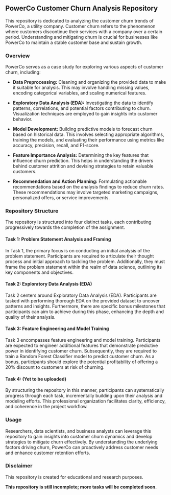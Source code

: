 ## PowerCo Customer Churn Analysis Repository

This repository is dedicated to analyzing the customer churn trends of PowerCo, a utility company. Customer churn refers to the phenomenon where customers discontinue their services with a company over a certain period. Understanding and mitigating churn is crucial for businesses like PowerCo to maintain a stable customer base and sustain growth.

### Overview
PowerCo serves as a case study for exploring various aspects of customer churn, including:

- **Data Preprocessing:** Cleaning and organizing the provided data to make it suitable for analysis. This may involve handling missing values, encoding categorical variables, and scaling numerical features.
  
- **Exploratory Data Analysis (EDA):** Investigating the data to identify patterns, correlations, and potential factors contributing to churn. Visualization techniques are employed to gain insights into customer behavior.
  
- **Model Development:** Building predictive models to forecast churn based on historical data. This involves selecting appropriate algorithms, training the models, and evaluating their performance using metrics like accuracy, precision, recall, and F1-score.
  
- **Feature Importance Analysis:** Determining the key features that influence churn prediction. This helps in understanding the drivers behind customer attrition and devising strategies to retain valuable customers.
  
- **Recommendation and Action Planning:** Formulating actionable recommendations based on the analysis findings to reduce churn rates. These recommendations may involve targeted marketing campaigns, personalized offers, or service improvements.

### Repository Structure

The repository is structured into four distinct tasks, each contributing progressively towards the completion of the assignment.

#### Task 1: Problem Statement Analysis and Framing

In Task 1, the primary focus is on conducting an initial analysis of the problem statement. Participants are required to articulate their thought process and initial approach to tackling the problem. Additionally, they must frame the problem statement within the realm of data science, outlining its key components and objectives.

#### Task 2: Exploratory Data Analysis (EDA)

Task 2 centers around Exploratory Data Analysis (EDA). Participants are tasked with performing thorough EDA on the provided dataset to uncover patterns and insights. Furthermore, there are specific bonus milestones that participants can aim to achieve during this phase, enhancing the depth and quality of their analysis.

#### Task 3: Feature Engineering and Model Training

Task 3 encompasses feature engineering and model training. Participants are expected to engineer additional features that demonstrate predictive power in identifying customer churn. Subsequently, they are required to train a Random Forest Classifier model to predict customer churn. As a bonus, participants should explore the potential profitability of offering a 20% discount to customers at risk of churning.

#### Task 4: (Yet to be uploaded)

By structuring the repository in this manner, participants can systematically progress through each task, incrementally building upon their analysis and modeling efforts. This professional organization facilitates clarity, efficiency, and coherence in the project workflow.
  
### Usage
Researchers, data scientists, and business analysts can leverage this repository to gain insights into customer churn dynamics and develop strategies to mitigate churn effectively. By understanding the underlying factors driving churn, PowerCo can proactively address customer needs and enhance customer retention efforts.

### Disclaimer
This repository is created for educational and research purposes.

**This repository is still incomplete; more tasks will be completed soon.**
